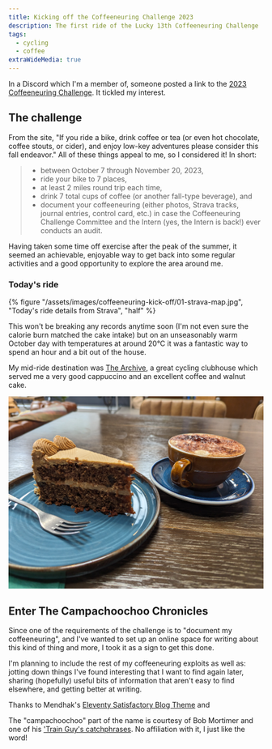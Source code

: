 ```yaml
---
title: Kicking off the Coffeeneuring Challenge 2023
description: The first ride of the Lucky 13th Coffeeneuring Challenge
tags:
  - cycling
  - coffee
extraWideMedia: true
---
```


In a Discord which I'm a member of, someone posted a link to the [2023 Coffeeneuring Challenge](https://chasingmailboxes.com/2023/09/24/coffeeneuring-challenge-2023-lucky-13/). It tickled my interest.

## The challenge

From the site, "If you ride a bike, drink coffee or tea (or even hot chocolate, coffee stouts, or cider), and enjoy low-key adventures please consider this fall endeavor." All of these things appeal to me, so I considered it! In short:

> - between October 7 through November 20, 2023,
> - ride your bike to 7 places,
> - at least 2 miles round trip each time,
> - drink 7 total cups of coffee (or another fall-type beverage), and
> - document your coffeeneuring (either photos, Strava tracks, journal entries, control card, etc.) in case the Coffeeneuring Challenge Committee and the Intern (yes, the Intern is back!) ever conducts an audit.

Having taken some time off exercise after the peak of the summer, it seemed an achievable, enjoyable way to get back into some regular activities and a good opportunity to explore the area around me.

### Today's ride

{% figure "/assets/images/coffeeneuring-kick-off/01-strava-map.jpg", "Today's ride details from Strava", "half" %}

This won't be breaking any records anytime soon (I'm not even sure the calorie burn matched the cake intake) but on an unseasonably warm October day with temperatures at around 20&deg;C it was a fantastic way to spend an hour and a bit out of the house.

My mid-ride destination was [The Archive](https://thearchive.works/pages/info), a great cycling clubhouse which served me a very good cappuccino and an excellent coffee and walnut cake.

![Coffee cake and cappuccino](/assets/images/coffeeneuring-kick-off/02-coffee-and-walnut-cake.jpg)

## Enter The Campachoochoo Chronicles

Since one of the requirements of the challenge is to "document my coffeeneuring", and I've wanted to set up an online space for writing about this kind of thing and more, I took it as a sign to get this done.

I'm planning to include the rest of my coffeeneuring exploits as well as: jotting down things I've found interesting that I want to find again later, sharing (hopefully) useful bits of information that aren't easy to find elsewhere, and getting better at writing.

Thanks to Mendhak's [Eleventy Satisfactory Blog Theme](https://github.com/mendhak/eleventy-satisfactory) and 

The "campachoochoo" part of the name is courtesy of Bob Mortimer and one of his ['Train Guy's catchphrases](https://mashable.com/article/bob-mortimer-train-guy). No affiliation with it, I just like the word!